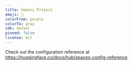 ```yaml
---
title: Gemini Project
emoji: 👀
colorFrom: purple
colorTo: gray
sdk: docker
pinned: false
license: mit
---
```


Check out the configuration reference at https://huggingface.co/docs/hub/spaces-config-reference
